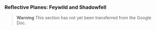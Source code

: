 ### Reflective Planes: Feywild and Shadowfell

> **Warning**
> This section has not yet been transferred from the Google Doc.
